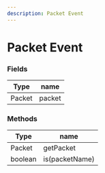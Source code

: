 ```yaml
---
description: Packet Event
---
```


# Packet Event

### Fields

| Type   | name   |
| ------ | ------ |
| Packet | packet |

### Methods

| Type    | name           |
| ------- | -------------- |
| Packet  | getPacket      |
| boolean | is(packetName) |
